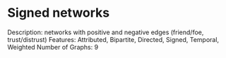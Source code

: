 # Signed networks

Description: networks with positive and negative edges (friend/foe, trust/distrust)
Features: Attributed, Bipartite, Directed, Signed, Temporal, Weighted
Number of Graphs: 9